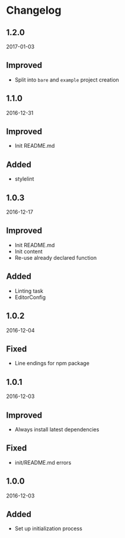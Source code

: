 # Changelog



## 1.2.0
2017-01-03

## Improved
- Split into `bare` and `example` project creation



## 1.1.0
2016-12-31

## Improved
- Init README.md

## Added
- stylelint



## 1.0.3
2016-12-17

## Improved
- Init README.md
- Init content
- Re-use already declared function

## Added
- Linting task
- EditorConfig



## 1.0.2
2016-12-04

## Fixed
- Line endings for npm package



## 1.0.1
2016-12-03

## Improved
- Always install latest dependencies

## Fixed
- init/README.md errors



## 1.0.0
2016-12-03

## Added
- Set up initialization process
